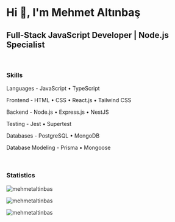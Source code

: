 <h1>Hi 👋, I'm Mehmet Altınbaş</h1>
<h2>Full-Stack JavaScript Developer | Node.js Specialist</h2>
<br />
<h3>Skills</h3>
<p>Languages - JavaScript • TypeScript</p>
<p>Frontend - HTML • CSS • React.js • Tailwind CSS</p>
<p>Backend - Node.js • Express.js • NestJS</p>
<p>Testing - Jest • Supertest</p>
<p>Databases - PostgreSQL • MongoDB</p>
<p>Database Modeling - Prisma • Mongoose</p>
<br />
<h3>Statistics</h3>
<p><img align="center" src="https://github-readme-stats.vercel.app/api?username=mehmetaltinbas&show_icons=true&locale=en" alt="mehmetaltinbas" /></p>
<p><img align="center" src="https://github-readme-streak-stats.herokuapp.com/?user=mehmetaltinbas&" alt="mehmetaltinbas" /></p>
<p><img src="https://github-readme-stats.vercel.app/api/top-langs?username=mehmetaltinbas&show_icons=true&locale=en&layout=compact" alt="mehmetaltinbas" /></p>
